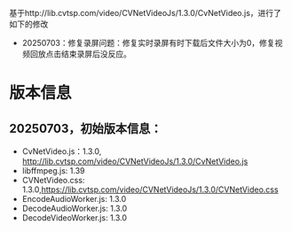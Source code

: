 基于http://lib.cvtsp.com/video/CVNetVideoJs/1.3.0/CvNetVideo.js，进行了如下的修改
- 20250703：修复录屏问题：修复实时录屏有时下载后文件大小为0，修复视频回放点击结束录屏后没反应。

# 版本信息
## 20250703，初始版本信息：
- CvNetVideo.js：1.3.0, http://lib.cvtsp.com/video/CVNetVideoJs/1.3.0/CvNetVideo.js
- libffmpeg.js: 1.39
- CVNetVideo.css: 1.3.0,https://lib.cvtsp.com/video/CVNetVideoJs/1.3.0/CVNetVideo.css
- EncodeAudioWorker.js: 1.3.0
- DecodeAudioWorker.js: 1.3.0
- DecodeVideoWorker.js: 1.3.0
